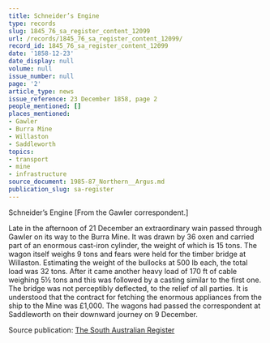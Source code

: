 ```yaml
---
title: Schneider’s Engine
type: records
slug: 1845_76_sa_register_content_12099
url: /records/1845_76_sa_register_content_12099/
record_id: 1845_76_sa_register_content_12099
date: '1858-12-23'
date_display: null
volume: null
issue_number: null
page: '2'
article_type: news
issue_reference: 23 December 1858, page 2
people_mentioned: []
places_mentioned:
- Gawler
- Burra Mine
- Willaston
- Saddleworth
topics:
- transport
- mine
- infrastructure
source_document: 1985-87_Northern__Argus.md
publication_slug: sa-register
---
```


Schneider’s Engine [From the Gawler correspondent.]

Late in the afternoon of 21 December an extraordinary wain passed through Gawler on its way to the Burra Mine.  It was drawn by 36 oxen and carried part of an enormous cast-iron cylinder, the weight of which is 15 tons.  The wagon itself weighs 9 tons and fears were held for the timber bridge at Willaston.  Estimating the weight of the bullocks at 500 lb each, the total load was 32 tons.  After it came another heavy load of 170 ft of cable weighing 5½ tons and this was followed by a casting similar to the first one.  The bridge was not perceptibly deflected, to the relief of all parties.  It is understood that the contract for fetching the enormous appliances from the ship to the Mine was £1,000.  The wagons had passed the correspondent at Saddleworth on their downward journey on 9 December.

Source publication: [The South Australian Register](/publications/sa-register/)
